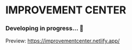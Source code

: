 # IMPROVEMENT CENTER
### Developing in progress... 👷
Preview: https://improvementcenter.netlify.app/
